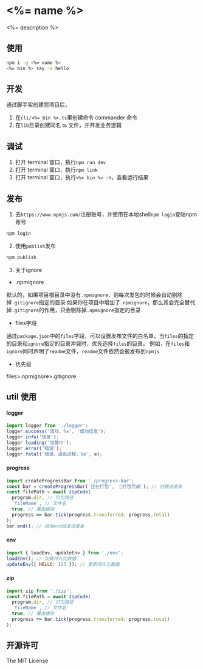 # <%= name %>

<%= description %>

## 使用

```bash
npm i -g <%= name %>
<%= bin %> say -s hello
```

## 开发

通过脚手架创建完项目后，

1. 在`cli/<%= bin %>.ts`里创建命令 commander 命令
2. 在`lib`目录创建同名 ts 文件，并开发业务逻辑

## 调试

1. 打开 terminal 窗口，执行`npm run dev`
2. 打开 terminal 窗口，执行`npm link`
3. 打开 terminal 窗口，执行`<%= bin %> -h`，查看运行结果

## 发布

1. 去`https://www.npmjs.com/`注册账号，并使用在本地shell`npm login`登陆npm账号
```bash
npm login
```

2. 使用`publish`发布

```bash
npm publish
```

3. 关于ignore

- .npmignore

默认的，如果项目根目录中没有`.npmignore`，则每次发包的时候会自动剔除掉`.gitignore`指定的目录
如果你在项目中增加了`.npmignore`，那么其会完全替代掉`.gitignore`的作用，只会剔除掉`.npmignore`指定的目录

- files字段

通过`package.json`中的`files`字段，可以设置发布文件的白名单，当`files`的指定的目录和`ignore`指定的目录冲突时，优先选择`files`的目录。
例如，在`files`和`ignore`同时声明了`readme`文件，`readme`文件依然会被发布到`npmjs`

- 优先级

files>.npmignore>.gitignore

## util 使用

#### logger

```js
import logger from './logger';
logger.success('成功，%s', '成功信息');
logger.info('信息');
logger.loading('加载中');
logger.error('错误');
logger.fatal('错误，退出进程，%o', e);
```

#### progress

```js
import createProgressBar from './progress-bar';
const bar = createProgressBar('正在打包', '🎉打包完成'); // 创建进度条
const filePath = await zipCode(
  program.dir, // 打包路径
  `fileName`, // 文件名
  true, // 覆盖缓存
  progress => bar.tick(progress.transferred, progress.total)
);
bar.end(); // 调用end结束进度条
```

#### env

```js
import { loadEnv, updateEnv } from './env';
loadEnv(); // 加载持久化数据
updateEnv({ HELLO: 123 }); // 更新持久化数据
```

#### zip

```js
import zip from './zip';
const filePath = await zipCode(
  program.dir, // 打包路径
  `fileName`, // 文件名
  true, // 覆盖缓存
  progress => bar.tick(progress.transferred, progress.total)
);
```

## 开源许可

The MIT License
